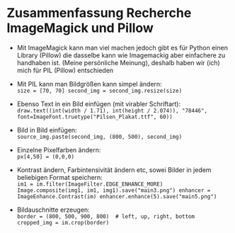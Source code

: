 # Zusammenfassung Recherche ImageMagick und Pillow

- Mit ImageMagick kann man viel machen jedoch gibt es für Python einen Library (Pillow) die 
dasselbe kann wie Imagemackig aber einfachere zu handhaben ist. (Meine persönliche Meinung), 
deshalb haben wir (ich) mich für PIL (Pillow) entschieden

- Mit PIL kann man Bildgrößen kann simpel ändern:  
`size = [70, 70]
second_img = second_img.resize(size)`

- Ebenso Text in ein Bild einfügen (mit virabler Schriftart):  
`draw.text((int(width / 1.71), int(height / 2.074)), "78446",
          font=ImageFont.truetype("Pilsen_Plakat.ttf", 60))`
          
 - Bild in Bild einfügen:   
 `source_img.paste(second_img, (800, 500), second_img)`
 
 - Einzelne Pixelfarben ändern:   
 `px[4,50] = (0,0,0)`
 
 - Kontrast ändern, Farbintensivität ändern etc, sowei Bilder in jedem beliebigen Format speichern:   
 `im1 = im.filter(ImageFilter.EDGE_ENHANCE_MORE)
    Image.composite(img1, im1, img1).save("main3.png")
    enhancer = ImageEnhance.Contrast(im)
    enhancer.enhance(5).save("main5.png")`
    
 - Bildauschnitte erzeugen:   
 `border = (800, 500, 900, 800)  # left, up, right, bottom
    cropped_img = im.crop(border)`



